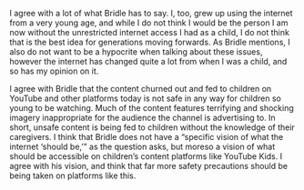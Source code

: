 I agree with a lot of what Bridle has to say. I, too, grew up using the internet from a very young age, and while I do not think I would be the person I am now without the unrestricted internet access I had as a child, I do not think that is the best idea for generations moving forwards. As Bridle mentions, I also do not want to be a hypocrite when talking about these issues, however the internet has changed quite a lot from when I was a child, and so has my opinion on it.

I agree with Bridle that the content churned out and fed to children on YouTube and other platforms today is not safe in any way for children so young to be watching. Much of the content features terrifying and shocking imagery inappropriate for the audience the channel is advertising to. In short, unsafe content is being fed to children without the knowledge of their caregivers. I think that Bridle does not have a “specific vision of what the internet ‘should be,’” as the question asks, but moreso a vision of what should be accessible on children’s content platforms like YouTube Kids. I agree with his vision, and think that far more safety precautions should be being taken on platforms like this.
